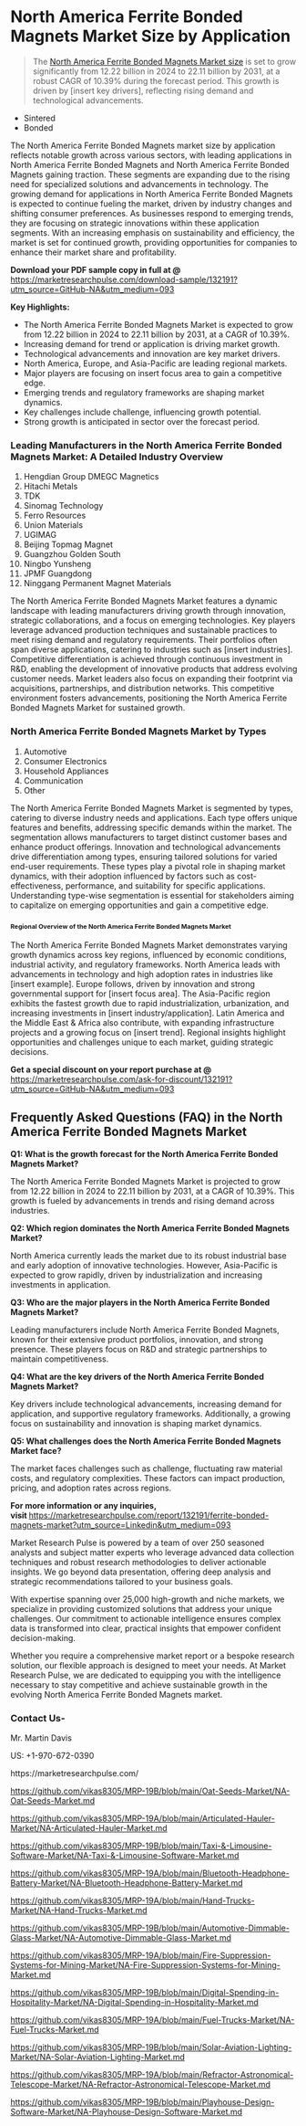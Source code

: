 <h1>North America Ferrite Bonded Magnets Market&nbsp;Size by Application</h1><blockquote><p>The <a href="https://marketresearchpulse.com/download-sample/132191?utm_source=GitHub-NA&amp;utm_medium=093">North America Ferrite Bonded Magnets Market size</a> is set to grow significantly from 12.22 billion in 2024 to 22.11 billion by 2031, at a robust CAGR of 10.39% during the forecast period. This growth is driven by [insert key drivers], reflecting rising demand and technological advancements.</p></blockquote><ul><li>Sintered<li> Bonded</li></ul><p>The North America Ferrite Bonded Magnets market size by application reflects notable growth across various sectors, with leading applications in North America Ferrite Bonded Magnets and North America Ferrite Bonded Magnets gaining traction. These segments are expanding due to the rising need for specialized solutions and advancements in technology. The growing demand for applications in North America Ferrite Bonded Magnets is expected to continue fueling the market, driven by industry changes and shifting consumer preferences. As businesses respond to emerging trends, they are focusing on strategic innovations within these application segments. With an increasing emphasis on sustainability and efficiency, the market is set for continued growth, providing opportunities for companies to enhance their market share and profitability.</p><p><strong>Download your PDF sample copy in full at @ </strong><a href="https://marketresearchpulse.com/download-sample/132191?utm_source=GitHub-NA&amp;utm_medium=093">https://marketresearchpulse.com/download-sample/132191?utm_source=GitHub-NA&amp;utm_medium=093</a></p><p><strong>Key Highlights: </strong></p><ul><li>The North America Ferrite Bonded Magnets Market is expected to grow from 12.22 billion in 2024 to 22.11 billion by 2031, at a CAGR of 10.39%.</li><li>Increasing demand for trend or application is driving market growth.</li><li>Technological advancements and innovation are key market drivers.</li><li>North America, Europe, and Asia-Pacific are leading regional markets.</li><li>Major players are focusing on insert focus area to gain a competitive edge.</li><li>Emerging trends and regulatory frameworks are shaping market dynamics.</li><li>Key challenges include challenge, influencing growth potential.</li><li>Strong growth is anticipated in sector over the forecast period.</li></ul><h3>Leading Manufacturers in the North America Ferrite Bonded Magnets Market: A Detailed Industry Overview</h3><ol><li>Hengdian Group DMEGC Magnetics</li><li>Hitachi Metals</li><li>TDK</li><li>Sinomag Technology</li><li>Ferro Resources</li><li>Union Materials</li><li>UGIMAG</li><li>Beijing Topmag Magnet</li><li>Guangzhou Golden South</li><li>Ningbo Yunsheng</li><li>JPMF Guangdong</li><li>Ninggang Permanent Magnet Materials</li></ol><div class="flex max-w-full flex-col flex-grow"><div class="min-h-8 text-message flex w-full flex-col items-end gap-2 whitespace-normal break-words [.text-message+&amp;]:mt-5" dir="auto" data-message-author-role="assistant" data-message-id="fd8432e4-4910-450d-b182-61b7bfb0a01f" data-message-model-slug="gpt-4o"><div class="flex w-full flex-col gap-1 empty:hidden first:pt-[3px]"><div class="markdown prose w-full break-words dark:prose-invert light"><p>The North America Ferrite Bonded Magnets Market features a dynamic landscape with leading manufacturers driving growth through innovation, strategic collaborations, and a focus on emerging technologies. Key players leverage advanced production techniques and sustainable practices to meet rising demand and regulatory requirements. Their portfolios often span diverse applications, catering to industries such as [insert industries]. Competitive differentiation is achieved through continuous investment in R&amp;D, enabling the development of innovative products that address evolving customer needs. Market leaders also focus on expanding their footprint via acquisitions, partnerships, and distribution networks. This competitive environment fosters advancements, positioning the North America Ferrite Bonded Magnets Market for sustained growth.</p></div></div></div></div><h3>North America Ferrite Bonded Magnets Market by Types</h3><ol><li>Automotive<li> Consumer Electronics<li> Household Appliances<li> Communication<li> Other</li></ol><div class="flex max-w-full flex-col flex-grow"><div class="min-h-8 text-message flex w-full flex-col items-end gap-2 whitespace-normal break-words [.text-message+&amp;]:mt-5" dir="auto" data-message-author-role="assistant" data-message-id="084470be-0bb7-4664-bddf-5156b4f41249" data-message-model-slug="gpt-4o-mini"><div class="flex w-full flex-col gap-1 empty:hidden first:pt-[3px]"><div class="markdown prose w-full break-words dark:prose-invert light"><p>The North America Ferrite Bonded Magnets Market is segmented by types, catering to diverse industry needs and applications. Each type offers unique features and benefits, addressing specific demands within the market. The segmentation allows manufacturers to target distinct customer bases and enhance product offerings. Innovation and technological advancements drive differentiation among types, ensuring tailored solutions for varied end-user requirements. These types play a pivotal role in shaping market dynamics, with their adoption influenced by factors such as cost-effectiveness, performance, and suitability for specific applications. Understanding type-wise segmentation is essential for stakeholders aiming to capitalize on emerging opportunities and gain a competitive edge.</p></div></div></div></div><h3><span style="font-size: 11px;">Regional Overview of the North America Ferrite Bonded Magnets Market</span></h3><div class="flex max-w-full flex-col flex-grow"><div class="min-h-8 text-message flex w-full flex-col items-end gap-2 whitespace-normal break-words [.text-message+&amp;]:mt-5" dir="auto" data-message-author-role="assistant" data-message-id="e9038762-ce64-4e30-91c9-9bd413514231" data-message-model-slug="gpt-4o-mini"><div class="flex w-full flex-col gap-1 empty:hidden first:pt-[3px]"><div class="markdown prose w-full break-words dark:prose-invert light"><p>The North America Ferrite Bonded Magnets Market demonstrates varying growth dynamics across key regions, influenced by economic conditions, industrial activity, and regulatory frameworks. North America leads with advancements in technology and high adoption rates in industries like [insert example]. Europe follows, driven by innovation and strong governmental support for [insert focus area]. The Asia-Pacific region exhibits the fastest growth due to rapid industrialization, urbanization, and increasing investments in [insert industry/application]. Latin America and the Middle East &amp; Africa also contribute, with expanding infrastructure projects and a growing focus on [insert trend]. Regional insights highlight opportunities and challenges unique to each market, guiding strategic decisions.</p></div></div></div></div><p><strong>Get a special discount on your report purchase at @ </strong><a href="https://marketresearchpulse.com/ask-for-discount/132191?utm_source=GitHub-NA&amp;utm_medium=093">https://marketresearchpulse.com/ask-for-discount/132191?utm_source=GitHub-NA&amp;utm_medium=093</a></p><h2>Frequently Asked Questions (FAQ) in the North America Ferrite Bonded Magnets Market</h2><p><strong>Q1: What is the growth forecast for the North America Ferrite Bonded Magnets Market?</strong></p><p>The North America Ferrite Bonded Magnets Market is projected to grow from 12.22 billion in 2024 to 22.11 billion by 2031, at a CAGR of 10.39%. This growth is fueled by advancements in trends and rising demand across industries.</p><p><strong>Q2: Which region dominates the North America Ferrite Bonded Magnets Market?</strong></p><p>North America currently leads the market due to its robust industrial base and early adoption of innovative technologies. However, Asia-Pacific is expected to grow rapidly, driven by industrialization and increasing investments in application.</p><p><strong>Q3: Who are the major players in the North America Ferrite Bonded Magnets Market?</strong></p><p>Leading manufacturers include North America Ferrite Bonded Magnets, known for their extensive product portfolios, innovation, and strong presence. These players focus on R&amp;D and strategic partnerships to maintain competitiveness.</p><p><strong>Q4: What are the key drivers of the North America Ferrite Bonded Magnets Market?</strong></p><p>Key drivers include technological advancements, increasing demand for application, and supportive regulatory frameworks. Additionally, a growing focus on sustainability and innovation is shaping market dynamics.</p><p><strong>Q5: What challenges does the North America Ferrite Bonded Magnets Market face?</strong></p><p>The market faces challenges such as challenge, fluctuating raw material costs, and regulatory complexities. These factors can impact production, pricing, and adoption rates across regions.</p><p><strong>For more information or any inquiries, visit&nbsp;</strong><a href="https://marketresearchpulse.com/report/132191/ferrite-bonded-magnets-market?utm_source=Linkedin&utm_medium=093">https://marketresearchpulse.com/report/132191/ferrite-bonded-magnets-market?utm_source=Linkedin&utm_medium=093</a></p><p>Market Research Pulse is powered by a team of over 250 seasoned analysts and subject matter experts who leverage advanced data collection techniques and robust research methodologies to deliver actionable insights. We go beyond data presentation, offering deep analysis and strategic recommendations tailored to your business goals.</p><p>With expertise spanning over 25,000 high-growth and niche markets, we specialize in providing customized solutions that address your unique challenges. Our commitment to actionable intelligence ensures complex data is transformed into clear, practical insights that empower confident decision-making.</p><p>Whether you require a comprehensive market report or a bespoke research solution, our flexible approach is designed to meet your needs. At Market Research Pulse, we are dedicated to equipping you with the intelligence necessary to stay competitive and achieve sustainable growth in the evolving North America Ferrite Bonded Magnets market.</p><h3><strong>Contact Us-</strong></h3><p>Mr. Martin Davis</p><p>US: +1-970-672-0390</p><p>https://marketresearchpulse.com/</p><p><a href="https://github.com/vikas8305/MRP-19B/blob/main/Oat-Seeds-Market/NA-Oat-Seeds-Market.md">https://github.com/vikas8305/MRP-19B/blob/main/Oat-Seeds-Market/NA-Oat-Seeds-Market.md</a></p><p><a href="https://github.com/vikas8305/MRP-19A/blob/main/Articulated-Hauler-Market/NA-Articulated-Hauler-Market.md">https://github.com/vikas8305/MRP-19A/blob/main/Articulated-Hauler-Market/NA-Articulated-Hauler-Market.md</a></p><p><a href="https://github.com/vikas8305/MRP-19B/blob/main/Taxi-&-Limousine-Software-Market/NA-Taxi-&-Limousine-Software-Market.md">https://github.com/vikas8305/MRP-19B/blob/main/Taxi-&-Limousine-Software-Market/NA-Taxi-&-Limousine-Software-Market.md</a></p><p><a href="https://github.com/vikas8305/MRP-19A/blob/main/Bluetooth-Headphone-Battery-Market/NA-Bluetooth-Headphone-Battery-Market.md">https://github.com/vikas8305/MRP-19A/blob/main/Bluetooth-Headphone-Battery-Market/NA-Bluetooth-Headphone-Battery-Market.md</a></p><p><a href="https://github.com/vikas8305/MRP-19A/blob/main/Hand-Trucks-Market/NA-Hand-Trucks-Market.md">https://github.com/vikas8305/MRP-19A/blob/main/Hand-Trucks-Market/NA-Hand-Trucks-Market.md</a></p><p><a href="https://github.com/vikas8305/MRP-19B/blob/main/Automotive-Dimmable-Glass-Market/NA-Automotive-Dimmable-Glass-Market.md">https://github.com/vikas8305/MRP-19B/blob/main/Automotive-Dimmable-Glass-Market/NA-Automotive-Dimmable-Glass-Market.md</a></p><p><a href="https://github.com/vikas8305/MRP-19A/blob/main/Fire-Suppression-Systems-for-Mining-Market/NA-Fire-Suppression-Systems-for-Mining-Market.md">https://github.com/vikas8305/MRP-19A/blob/main/Fire-Suppression-Systems-for-Mining-Market/NA-Fire-Suppression-Systems-for-Mining-Market.md</a></p><p><a href="https://github.com/vikas8305/MRP-19B/blob/main/Digital-Spending-in-Hospitality-Market/NA-Digital-Spending-in-Hospitality-Market.md">https://github.com/vikas8305/MRP-19B/blob/main/Digital-Spending-in-Hospitality-Market/NA-Digital-Spending-in-Hospitality-Market.md</a></p><p><a href="https://github.com/vikas8305/MRP-19A/blob/main/Fuel-Trucks-Market/NA-Fuel-Trucks-Market.md">https://github.com/vikas8305/MRP-19A/blob/main/Fuel-Trucks-Market/NA-Fuel-Trucks-Market.md</a></p><p><a href="https://github.com/vikas8305/MRP-19B/blob/main/Solar-Aviation-Lighting-Market/NA-Solar-Aviation-Lighting-Market.md">https://github.com/vikas8305/MRP-19B/blob/main/Solar-Aviation-Lighting-Market/NA-Solar-Aviation-Lighting-Market.md</a></p><p><a href="https://github.com/vikas8305/MRP-19A/blob/main/Refractor-Astronomical-Telescope-Market/NA-Refractor-Astronomical-Telescope-Market.md">https://github.com/vikas8305/MRP-19A/blob/main/Refractor-Astronomical-Telescope-Market/NA-Refractor-Astronomical-Telescope-Market.md</a></p><p><a href="https://github.com/vikas8305/MRP-19B/blob/main/Playhouse-Design-Software-Market/NA-Playhouse-Design-Software-Market.md">https://github.com/vikas8305/MRP-19B/blob/main/Playhouse-Design-Software-Market/NA-Playhouse-Design-Software-Market.md</a></p>
